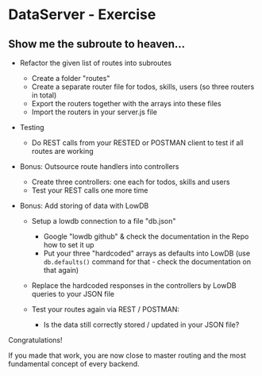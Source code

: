 # DataServer - Exercise

## Show me the subroute to heaven...

  - Refactor the given list of routes into subroutes
    - Create a folder "routes"
    - Create a separate router file for todos, skills, users (so three routers in total)
    - Export the routers together with the arrays into these files
    - Import the routers in your server.js file

  - Testing
    - Do REST calls from your RESTED or POSTMAN client to test if all routes are working

  - Bonus: Outsource route handlers into controllers
    - Create three controllers: one each for todos, skills and users
    - Test your REST calls one more time

  - Bonus: Add storing of data with LowDB 
    
    - Setup a lowdb connection to a file "db.json" 
      - Google "lowdb github" & check the documentation in the Repo how to set it up
      - Put your three "hardcoded" arrays as defaults into LowDB (use `db.defaults()` command for that - check the documentation on that again)
    
    - Replace the hardcoded responses in the controllers by LowDB queries to your JSON file
    
    - Test your routes again via REST / POSTMAN: 
      - Is the data still correctly stored / updated in your JSON file?
  
Congratulations! 

If you made that work, you are now close to master routing and the most fundamental concept of every backend.
